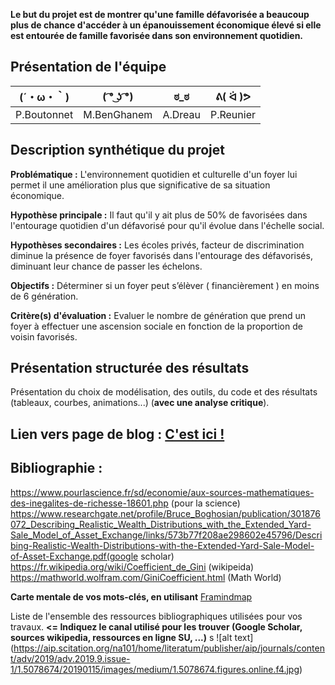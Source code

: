 
**Le but du projet est de montrer qu'une famille défavorisée a beaucoup plus de chance d'accéder à un épanouissement économique élevé si elle est entourée de famille favorisée dans son environnement quotidien.**

## Présentation de l'équipe

|(´・ω・｀)| ( ͡° ͜ʖ ͡°) | ಠ_ಠ | ᕕ( ᐛ )ᕗ |
|-----|--|--|--|
|P.Boutonnet |M.BenGhanem| A.Dreau | P.Reunier|

 
## Description synthétique du projet

**Problématique :** 
L'environnement quotidien et culturelle d'un foyer lui permet il une amélioration plus que significative de sa situation économique.

**Hypothèse principale :**
Il faut qu'il y ait plus de 50% de favorisées dans l'entourage quotidien d'un défavorisé pour qu'il évolue dans l'échelle social.

**Hypothèses secondaires :** 
Les écoles privés, facteur de discrimination diminue la présence de foyer favorisés dans l'entourage des défavorisés, diminuant leur chance de passer les échelons.

**Objectifs :**
Déterminer si un foyer peut s’élèver ( financièrement ) en moins de 6 génération. 




**Critère(s) d'évaluation :**
Evaluer le nombre de génération que prend un foyer à effectuer une ascension sociale en fonction de la proportion de voisin favorisés.


## Présentation structurée des résultats

Présentation du choix de modélisation, des outils, du code et des résultats (tableaux, courbes, animations...) (**avec une analyse critique**).

## Lien vers page de blog : <a href="blog.html"> C'est ici ! </a>

## Bibliographie :
https://www.pourlascience.fr/sd/economie/aux-sources-mathematiques-des-inegalites-de-richesse-18601.php (pour la science)
https://www.researchgate.net/profile/Bruce_Boghosian/publication/301876072_Describing_Realistic_Wealth_Distributions_with_the_Extended_Yard-Sale_Model_of_Asset_Exchange/links/573b77f208ae298602e45796/Describing-Realistic-Wealth-Distributions-with-the-Extended-Yard-Sale-Model-of-Asset-Exchange.pdf(google scholar)
https://fr.wikipedia.org/wiki/Coefficient_de_Gini (wikipeida)
https://mathworld.wolfram.com/GiniCoefficient.html (Math World)


**Carte mentale de vos mots-clés, en utilisant** <a href="https://framindmap.org/mindmaps/index.html">Framindmap </a> 

Liste de l'ensemble des ressources bibliographiques utilisées pour vos travaux. **<= Indiquez le canal utilisé pour les trouver (Google Scholar, sources wikipedia, ressources en ligne SU, ...)**
s
![alt text]
(https://aip.scitation.org/na101/home/literatum/publisher/aip/journals/content/adv/2019/adv.2019.9.issue-1/1.5078674/20190115/images/medium/1.5078674.figures.online.f4.jpg)

